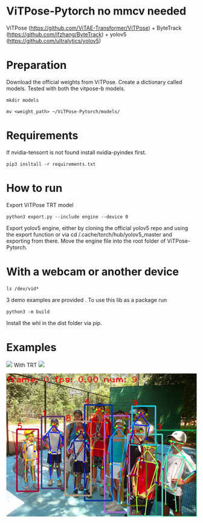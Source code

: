 # ViTPose-Pytorch no mmcv needed

ViTPose (https://github.com/ViTAE-Transformer/ViTPose) + ByteTrack (https://github.com/ifzhang/ByteTrack) + yolov5 (https://github.com/ultralytics/yolov5)
# Preparation
Download the official weights from ViTPose. Create a dictionary called models.
Tested with both the vitpose-b models.
```
mkdir models
```
```
mv <weight_path> ~/ViTPose-Pytorch/models/
```
# Requirements
If nvidia-tensorrt is not found install nvidia-pyindex first.

```
pip3 insltall -r requirements.txt
```
# How to run

Export ViTPose TRT model 
```
python3 export.py --include engine --device 0
```
Export yolov5 engine, either by cloning the official yolov5 repo and using the export function or via cd /.cache/torch/hub/yolov5_master and 
exporting from there. Move the engine file into the root folder of ViTPose-Pytorch.

# With a webcam or another device
```
ls /dev/vid*
```
3 demo examples are provided . To use this lib as a package run 

```
python3 -m build
```
Install the whl in the dist folder via pip.


# Examples 

![](https://github.com/gpastal24/ViTPose-Pytorch/blob/main/examples/output_simple.gif)
With TRT
![](https://github.com/gpastal24/ViTPose-Pytorch/blob/main/examples/trt_out.gif)

![](https://github.com/gpastal24/ViTPose-Pytorch/blob/main/examples/out.jpg?raw=true)
